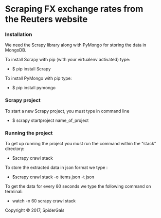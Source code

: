 # Scraping FX exchange rates from the Reuters website

### Installation
We need the Scrapy library along with PyMongo for storing the data in MongoDB.

To install Scrapy with pip (with your virtualenv activated) type:
* $ pip install Scrapy

To install PyMongo with pip type:
* $ pip install pymongo

### Scrapy project

To start a new Scrapy project, you must type in command line
* $ scrapy startproject name_of_project

### Running the project

To get up running the project you must run the command within the “stack” directory:
* $scrapy crawl stack

To store the extracted data in json format we type :
* $scrapy crawl stack -o items.json -t json

To get the data for every 60 seconds we type the following command on terminal:
* watch -n 60 scrapy crawl stack

Copyright © 2017, SpiderGals
